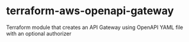 # terraform-aws-openapi-gateway
Terraform module that creates an API Gateway using OpenAPI YAML file with an optional authorizer 

